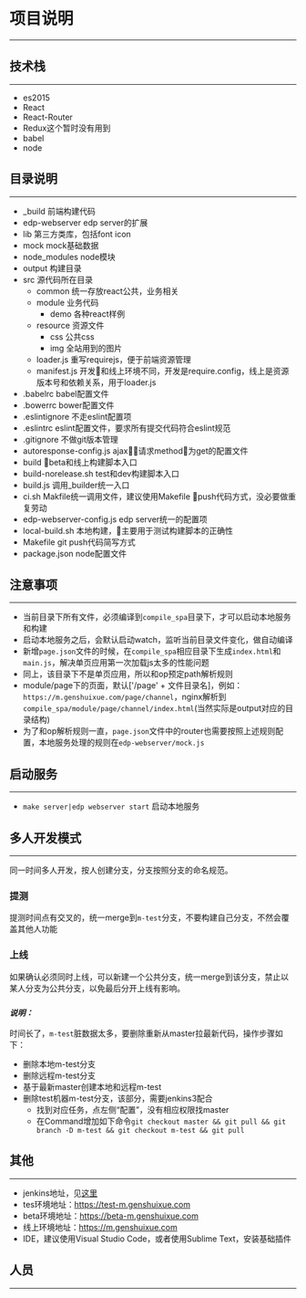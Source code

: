 # 项目说明
---

## 技术栈
---
* es2015
* React
* React-Router
* Redux这个暂时没有用到
* babel
* node

## 目录说明
---
* _build 前端构建代码
* edp-webserver edp server的扩展
* lib 第三方类库，包括font icon
* mock mock基础数据
* node_modules node模块
* output 构建目录
* src 源代码所在目录
    * common 统一存放react公共，业务相关
    * module 业务代码
        * demo 各种react样例
    * resource 资源文件
        * css 公共css
        * img 全站用到的图片
    * loader.js 重写requirejs，便于前端资源管理
    * manifest.js 开发和线上环境不同，开发是require.config，线上是资源版本号和依赖关系，用于loader.js
* .babelrc babel配置文件
* .bowerrc bower配置文件
* .eslintignore 不走eslint配置项
* .eslintrc eslint配置文件，要求所有提交代码符合eslint规范
* .gitignore 不做git版本管理
* autoresponse-config.js ajax请求method为get的配置文件
* build beta和线上构建脚本入口
* build-norelease.sh test和dev构建脚本入口
* build.js 调用_builder统一入口
* ci.sh Makfile统一调用文件，建议使用Makefile push代码方式，没必要做重复劳动
* edp-webserver-config.js edp server统一的配置项
* local-build.sh 本地构建，主要用于测试构建脚本的正确性
* Makefile git push代码简写方式
* package.json node配置文件

## 注意事项
---
* 当前目录下所有文件，必须编译到`compile_spa`目录下，才可以启动本地服务和构建
* 启动本地服务之后，会默认启动watch，监听当前目录文件变化，做自动编译
* 新增`page.json`文件的时候，在`compile_spa`相应目录下生成`index.html`和`main.js`，解决单页应用第一次加载js太多的性能问题
* 同上，该目录下不是单页应用，所以和op预定path解析规则
* module/page下的页面，默认['/page' + 文件目录名]，例如：`https://m.genshuixue.com/page/channel`，nginx解析到`compile_spa/module/page/channel/index.html`(当然实际是output对应的目录结构)
* 为了和op解析规则一直，`page.json`文件中的router也需要按照上述规则配置，本地服务处理的规则在`edp-webserver/mock.js`

## 启动服务
---
* `make server|edp webserver start` 启动本地服务

## 多人开发模式
---
同一时间多人开发，按人创建分支，分支按照分支的命名规范。
### 提测
提测时间点有交叉的，统一merge到`m-test`分支，不要构建自己分支，不然会覆盖其他人功能
### 上线
如果确认必须同时上线，可以新建一个公共分支，统一merge到该分支，禁止以某人分支为公共分支，以免最后分开上线有影响。  
### ***`说明：`***
时间长了，`m-test`脏数据太多，要删除重新从master拉最新代码，操作步骤如下：
* 删除本地m-test分支
* 删除远程m-test分支
* 基于最新master创建本地和远程m-test
* 删除test机器m-test分支，该部分，需要jenkins3配合
    * 找到对应任务，点左侧“配置”，没有相应权限找master
    * 在Command增加如下命令`git checkout master && git pull && git branch -D m-test && git checkout m-test && git pull`


## 其他
---
* jenkins地址，见[这里](http://jenkins3.baijiahulian.com/view/M%E7%AB%99/)
* tes环境地址：https://test-m.genshuixue.com
* beta环境地址：https://beta-m.genshuixue.com
* 线上环境地址：https://m.genshuixue.com
* IDE，建议使用Visual Studio Code，或者使用Sublime Text，安装基础插件

## 人员
---